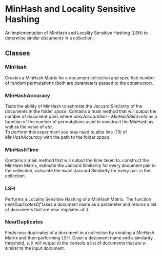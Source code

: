 # MinHash and Locality Sensitive Hashing
An implementation of MinHash and Locality Sensitive Hashing (LSH) to determine similar documents in a collection.
## Classes
### MinHash
Creates a MinHash Matrix for a document collection and specified number of random permutations (both are parameters passed to the constructor).  
### MinHashAccuracy
Tests the ability of MinHash to estimate the Jaccard Similarity of the documents in the folder _space_.  Contains a main method that will output the number of document pairs where _abs(JaccardSim - MinHashSim)>eta_ as a function of the number of permutations used to construct the MinHash as well as the value of _eta_.  
To perform this experiment you may need to alter line (19) of _MinHashAccuracy_ with the path to the folder _space_.
### MinHashTime
Contains a main method that will output the time taken to: construct the MinHash Matrix, estimate the Jaccard Similarity for every document pair in the collection, calculate the exact Jaccard Similarity for every pair in the collection.
### LSH
Performs a Locality Sensitive Hashing of a MinHash Matrix.  The function _nearDuplicatesOf_ takes a document name as a parameter and returns a list of documents that are near dupliates of it.
### NearDuplicates
Finds near duplicates of a document in a collection by creating a MinHash Matrix and then performing LSH.  Given a document name and a similarity threshold, _s_, it will output ot the console a list of documents that are _s_-similar to the input document.
